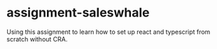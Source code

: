 # assignment-saleswhale

Using this assignment to learn how to set up react and typescript from scratch without CRA.
